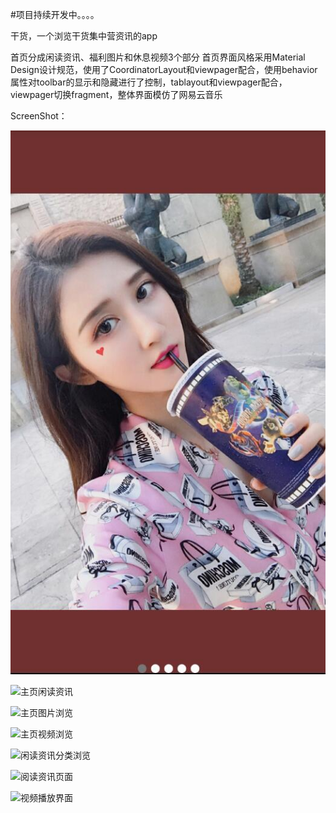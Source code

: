 #项目持续开发中。。。。

干货，一个浏览干货集中营资讯的app

首页分成闲读资讯、福利图片和休息视频3个部分
首页界面风格采用Material Design设计规范，使用了CoordinatorLayout和viewpager配合，使用behavior属性对toolbar的显示和隐藏进行了控制，tablayout和viewpager配合，viewpager切换fragment，整体界面模仿了网易云音乐

ScreenShot： 

![应用启动页面](https://github.com/xiaolutang/GankIo/raw/master/app/image/splash.jpg)

![主页闲读资讯](https://github.com/xiaolutang/GankIo/master/app/image/main_idel.png)

![主页图片浏览](https://github.com/xiaolutang/GankIo/app/image/mian_girl.jpg)

![主页视频浏览](https://github.com/xiaolutang/GankIo/app/image/main_video.jpg)

![闲读资讯分类浏览](https://github.com/xiaolutang/GankIo/app/image/idel_info.png)

![阅读资讯页面](https://github.com/xiaolutang/GankIo/app/image/reader.jpg)

![视频播放界面](https://github.com/xiaolutang、GankIo/app/image/play_video.png)
